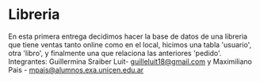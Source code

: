 # Libreria
En esta primera entrega decidimos hacer la base de datos de una libreria que tiene ventas tanto online como en el local, hicimos una tabla 'usuario', otra 'libro', y finalmente una que relaciona las anteriores 'pedido'.
Integrantes: Guillermina Sraiber Luit- guilleluit18@gmail.com y Maximiliano Pais - mpais@alumnos.exa.unicen.edu.ar
